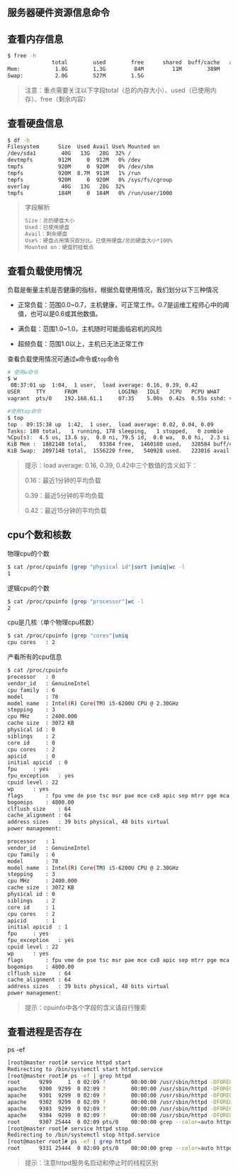 ## 服务器硬件资源信息命令

## 查看内存信息

```bash
$ free -h 
              total        used        free      shared  buff/cache   available
Mem:           1.8G        1.3G         84M         11M        389M        280M
Swap:          2.0G        527M        1.5G
```

> 注意：重点需要关注以下字段total（总的内存大小）、used（已使用内存）、free（剩余内容）

## 查看硬盘信息

```bash
$ df -h 
Filesystem      Size  Used Avail Use% Mounted on
/dev/sda1        40G   13G   28G  32% /
devtmpfs        912M     0  912M   0% /dev
tmpfs           920M     0  920M   0% /dev/shm
tmpfs           920M  8.7M  911M   1% /run
tmpfs           920M     0  920M   0% /sys/fs/cgroup
overlay          40G   13G   28G  32% 
tmpfs           184M     0  184M   0% /run/user/1000
```

> 字段解析
>
> ```bash
> Size：总的硬盘大小
> Used：已使用硬盘
> Avail：剩余硬盘
> Use%：硬盘占用情况百分比。已使用硬盘/总的硬盘大小*100%
> Mounted on：硬盘的挂载点
> ```

## 查看负载使用情况

负载是衡量主机是否健康的指标，根据负载使用情况，我们划分以下三种情况

- 正常负载：范围0.0~0.7，主机健康，可正常工作。0.7是运维工程师心中的阈值，也可以是0.6或其他数值。

- 满负载：范围1.0~1.0，主机随时可能面临宕机的风险

- 超频负载：范围1.0以上，主机已无法正常工作

查看负载使用情况可通过`w`命令或`top`命令

```bash
# 使用w命令
$ w
 08:37:01 up  1:04,  1 user,  load average: 0.16, 0.39, 0.42
USER     TTY      FROM             LOGIN@   IDLE   JCPU   PCPU WHAT
vagrant  pts/0    192.168.61.1     07:35    5.00s  0.42s  0.55s sshd: vagrant [priv]

#使用top命令
$ top 
top - 09:15:38 up  1:42,  1 user,  load average: 0.02, 0.04, 0.09
Tasks: 180 total,   1 running, 178 sleeping,   1 stopped,   0 zombie
%Cpu(s):  4.5 us, 13.6 sy,  0.0 ni, 79.5 id,  0.0 wa,  0.0 hi,  2.3 si,  0.0 st
KiB Mem :  1882148 total,    93384 free,  1460180 used,   328584 buff/cache
KiB Swap:  2097148 total,  1556220 free,   540928 used.   223016 avail Mem 
```

> 提示：load average: 0.16, 0.39, 0.42中三个数值的含义如下：
>
> 0.16：最近1分钟的平均负载
>
> 0.39：最近5分钟的平均负载 
>
> 0.42：最近15分钟的平均负载

## cpu个数和核数

物理cpu的个数

```bash
$ cat /proc/cpuinfo |grep "physical id"|sort |uniq|wc -l
1
```

逻辑cpu的个数

```bash
$ cat /proc/cpuinfo |grep "processor"|wc -l
2
```

cpu是几核（单个物理cpu核数）

```bash
$ cat /proc/cpuinfo |grep "cores"|uniq
cpu cores	: 2
```

产看所有的cpu信息

```bash
$ cat /proc/cpuinfo 
processor	: 0
vendor_id	: GenuineIntel
cpu family	: 6
model		: 78
model name	: Intel(R) Core(TM) i5-6200U CPU @ 2.30GHz
stepping	: 3
cpu MHz		: 2400.000
cache size	: 3072 KB
physical id	: 0
siblings	: 2
core id		: 0
cpu cores	: 2
apicid		: 0
initial apicid	: 0
fpu		: yes
fpu_exception	: yes
cpuid level	: 22
wp		: yes
flags		: fpu vme de pse tsc msr pae mce cx8 apic sep mtrr pge mca cmov pat pse36 clflush mmx fxsr sse sse2 ht syscall nx rdtscp lm constant_tsc rep_good nopl xtopology nonstop_tsc eagerfpu pni pclmulqdq ssse3 cx16 pcid sse4_1 sse4_2 x2apic movbe popcnt aes xsave avx rdrand hypervisor lahf_lm abm 3dnowprefetch fsgsbase avx2 invpcid rdseed clflushopt flush_l1d
bogomips	: 4800.00
clflush size	: 64
cache_alignment	: 64
address sizes	: 39 bits physical, 48 bits virtual
power management:

processor	: 1
vendor_id	: GenuineIntel
cpu family	: 6
model		: 78
model name	: Intel(R) Core(TM) i5-6200U CPU @ 2.30GHz
stepping	: 3
cpu MHz		: 2400.000
cache size	: 3072 KB
physical id	: 0
siblings	: 2
core id		: 1
cpu cores	: 2
apicid		: 1
initial apicid	: 1
fpu		: yes
fpu_exception	: yes
cpuid level	: 22
wp		: yes
flags		: fpu vme de pse tsc msr pae mce cx8 apic sep mtrr pge mca cmov pat pse36 clflush mmx fxsr sse sse2 ht syscall nx rdtscp lm constant_tsc rep_good nopl xtopology nonstop_tsc eagerfpu pni pclmulqdq ssse3 cx16 pcid sse4_1 sse4_2 x2apic movbe popcnt aes xsave avx rdrand hypervisor lahf_lm abm 3dnowprefetch fsgsbase avx2 invpcid rdseed clflushopt flush_l1d
bogomips	: 4800.00
clflush size	: 64
cache_alignment	: 64
address sizes	: 39 bits physical, 48 bits virtual
power management:
```

> 提示：cpuinfo中各个字段的含义请自行搜索

## 查看进程是否存在

ps -ef

```bash
[root@master root]# service httpd start
Redirecting to /bin/systemctl start httpd.service
[root@master root]# ps -ef | grep httpd 
root      9299     1  0 02:09 ?        00:00:00 /usr/sbin/httpd -DFOREGROUND
apache    9300  9299  0 02:09 ?        00:00:00 /usr/sbin/httpd -DFOREGROUND
apache    9301  9299  0 02:09 ?        00:00:00 /usr/sbin/httpd -DFOREGROUND
apache    9302  9299  0 02:09 ?        00:00:00 /usr/sbin/httpd -DFOREGROUND
apache    9303  9299  0 02:09 ?        00:00:00 /usr/sbin/httpd -DFOREGROUND
apache    9304  9299  0 02:09 ?        00:00:00 /usr/sbin/httpd -DFOREGROUND
root      9307 25444  0 02:09 pts/0    00:00:00 grep --color=auto httpd
[root@master root]# service httpd stop
Redirecting to /bin/systemctl stop httpd.service
[root@master root]# ps -ef | grep httpd 
root      9331 25444  0 02:09 pts/0    00:00:00 grep --color=auto httpd
```

> 提示：注意httpd服务名启动和停止时的线程区别